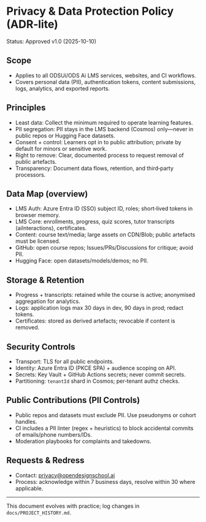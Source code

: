 # Privacy & Data Protection Policy (ADR‑lite)

Status: Approved v1.0 (2025-10-10)

## Scope
- Applies to all ODSUi/ODS Ai LMS services, websites, and CI workflows.
- Covers personal data (PII), authentication tokens, content submissions, logs, analytics, and exported reports.

## Principles
- Least data: Collect the minimum required to operate learning features.
- PII segregation: PII stays in the LMS backend (Cosmos) only—never in public repos or Hugging Face datasets.
- Consent + control: Learners opt in to public attribution; private by default for minors or sensitive work.
- Right to remove: Clear, documented process to request removal of public artefacts.
- Transparency: Document data flows, retention, and third‑party processors.

## Data Map (overview)
- LMS Auth: Azure Entra ID (SSO) subject ID, roles; short‑lived tokens in browser memory.
- LMS Core: enrollments, progress, quiz scores, tutor transcripts (aiInteractions), certificates.
- Content: course text/media; large assets on CDN/Blob; public artefacts must be licensed.
- GitHub: open course repos; Issues/PRs/Discussions for critique; avoid PII.
- Hugging Face: open datasets/models/demos; no PII.

## Storage & Retention
- Progress + transcripts: retained while the course is active; anonymised aggregation for analytics.
- Logs: application logs max 30 days in dev, 90 days in prod; redact tokens.
- Certificates: stored as derived artefacts; revocable if content is removed.

## Security Controls
- Transport: TLS for all public endpoints.
- Identity: Azure Entra ID (PKCE SPA) + audience scoping on API.
- Secrets: Key Vault + GitHub Actions secrets; never commit secrets.
- Partitioning: `tenantId` shard in Cosmos; per‑tenant authz checks.

## Public Contributions (PII Controls)
- Public repos and datasets must exclude PII. Use pseudonyms or cohort handles.
- CI includes a PII linter (regex + heuristics) to block accidental commits of emails/phone numbers/IDs.
- Moderation playbooks for complaints and takedowns.

## Requests & Redress
- Contact: privacy@opendesignschool.ai
- Process: acknowledge within 7 business days, resolve within 30 where applicable.

---
This document evolves with practice; log changes in `docs/PROJECT_HISTORY.md`.
